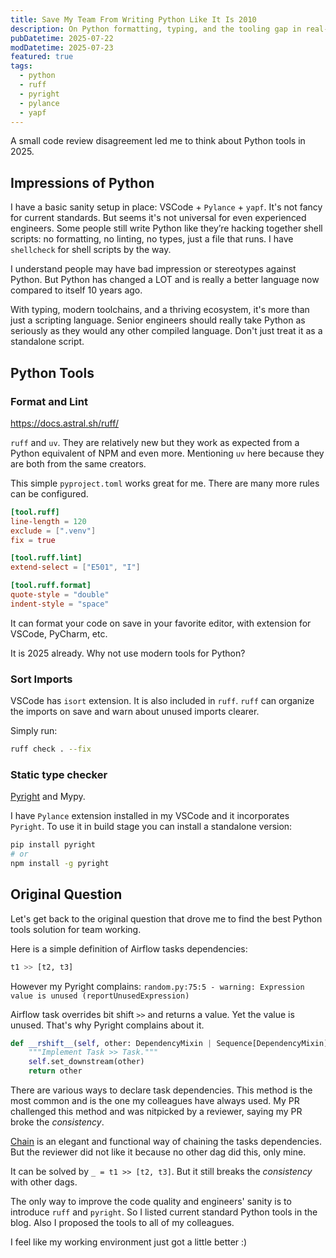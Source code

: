```yaml
---
title: Save My Team From Writing Python Like It Is 2010
description: On Python formatting, typing, and the tooling gap in real-world teams.
pubDatetime: 2025-07-22
modDatetime: 2025-07-23
featured: true
tags:
  - python
  - ruff
  - pyright
  - pylance
  - yapf
---
```


A small code review disagreement led me to think about Python tools in 2025.

## Impressions of Python

I have a basic sanity setup in place: VSCode + `Pylance` + `yapf`. It's not fancy for current standards.
But seems it's not universal for even experienced engineers. Some people still write Python like they’re hacking together shell scripts: no formatting, no linting, no types, just a file that runs.
I have `shellcheck` for shell scripts by the way.

I understand people may have bad impression or stereotypes against Python. But Python has changed a LOT and is really a better language now compared to itself 10 years ago.

With typing, modern toolchains, and a thriving ecosystem, it's more than just a scripting language.
Senior engineers should really take Python as seriously as they would any other compiled language. Don't just treat it as a standalone script.

## Python Tools

### Format and Lint

<https://docs.astral.sh/ruff/>

`ruff` and `uv`.
They are relatively new but they work as expected from a Python equivalent of NPM and even more. Mentioning `uv` here because they are both from the same creators.

This simple `pyproject.toml` works great for me. There are many more rules can be configured.

```toml
[tool.ruff]
line-length = 120
exclude = [".venv"]
fix = true

[tool.ruff.lint]
extend-select = ["E501", "I"]

[tool.ruff.format]
quote-style = "double"
indent-style = "space"
```

It can format your code on save in your favorite editor, with extension for VSCode, PyCharm, etc.

It is 2025 already. Why not use modern tools for Python?

### Sort Imports

VSCode has `isort`  extension. It is also included in `ruff`.
`ruff` can organize the imports on save and warn about unused imports clearer.

Simply run:

```sh
ruff check . --fix
```

### Static type checker

[Pyright](https://microsoft.github.io/pyright/#/) and Mypy.

I have `Pylance` extension installed in my VSCode and it incorporates `Pyright`.
To use it in build stage you can install a standalone version:

```sh
pip install pyright
# or
npm install -g pyright
```

## Original Question

Let's get back to the original question that drove me to find the best Python tools solution for team working.

Here is a simple definition of Airflow tasks dependencies:

```py
t1 >> [t2, t3]
```

However my Pyright complains: `random.py:75:5 - warning: Expression value is unused (reportUnusedExpression)`

Airflow task overrides bit shift `>>` and returns a value. Yet the value is unused. That's why Pyright complains about it.

```py
def __rshift__(self, other: DependencyMixin | Sequence[DependencyMixin]):
    """Implement Task >> Task."""
    self.set_downstream(other)
    return other
```

There are various ways to declare task dependencies. This method is the most common and is the one my colleagues have always used. My PR challenged this method and was nitpicked by a reviewer, saying my PR broke the _consistency_.

[Chain](<https://github.com/apache/airflow/blob/3f6d78c09e9637445c6bfd059caf31967de47071/task-sdk/src/airflow/sdk/bases/operator.py#L1632>) is an elegant and functional way of chaining the tasks dependencies. But the reviewer did not like it because no other dag did this, only mine.

It can be solved by `_ = t1 >> [t2, t3]`. But it still breaks the _consistency_ with other dags.

The only way to improve the code quality and engineers' sanity is to introduce `ruff` and `pyright`.
So I listed current standard Python tools in the blog. Also I proposed the tools to all of my colleagues.

I feel like my working environment just got a little better :)
